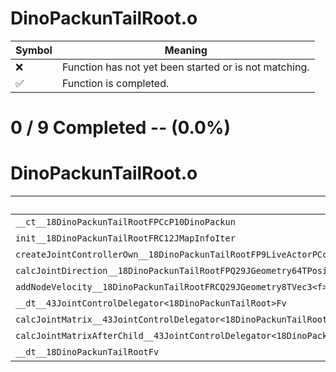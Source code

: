 # DinoPackunTailRoot.o
| Symbol | Meaning 
| ------------- | ------------- 
| :x: | Function has not yet been started or is not matching. 
| :white_check_mark: | Function is completed. 


# 0 / 9 Completed -- (0.0%)
# DinoPackunTailRoot.o
| Symbol | Decompiled? |
| ------------- | ------------- |
| `__ct__18DinoPackunTailRootFPCcP10DinoPackun` | :x: |
| `init__18DinoPackunTailRootFRC12JMapInfoIter` | :x: |
| `createJointControllerOwn__18DinoPackunTailRootFP9LiveActorPCc` | :x: |
| `calcJointDirection__18DinoPackunTailRootFPQ29JGeometry64TPosition3<Q29JGeometry38TMatrix34<Q29JGeometry13SMatrix34C<f>>>RC19JointControllerInfo` | :x: |
| `addNodeVelocity__18DinoPackunTailRootFRCQ29JGeometry8TVec3<f>` | :x: |
| `__dt__43JointControlDelegator<18DinoPackunTailRoot>Fv` | :x: |
| `calcJointMatrix__43JointControlDelegator<18DinoPackunTailRoot>FPQ29JGeometry64TPosition3<Q29JGeometry38TMatrix34<Q29JGeometry13SMatrix34C<f>>>RC19JointControllerInfo` | :x: |
| `calcJointMatrixAfterChild__43JointControlDelegator<18DinoPackunTailRoot>FPQ29JGeometry64TPosition3<Q29JGeometry38TMatrix34<Q29JGeometry13SMatrix34C<f>>>RC19JointControllerInfo` | :x: |
| `__dt__18DinoPackunTailRootFv` | :x: |
